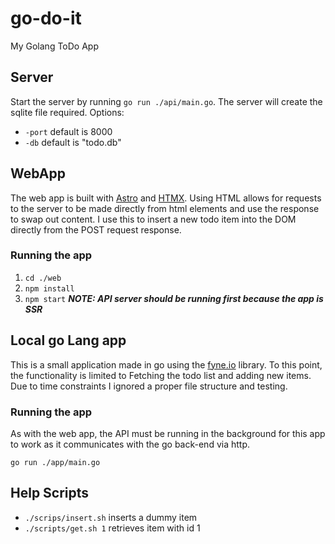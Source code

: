 # go-do-it

My Golang ToDo App

## Server

Start the server by running `go run ./api/main.go`.
The server will create the sqlite file required.
Options:

- `-port` default is 8000
- `-db` default is "todo.db"

## WebApp

The web app is built with [Astro](https://docs.astro.build/en/getting-started/) and [HTMX](https://thevalleyofcode.com/htmx).
Using HTML allows for requests to the server to be made directly from html elements and use the response to swap out content. I use this to insert a new todo item into the DOM directly from the POST request response.

### Running the app

1.  `cd ./web`
2.  `npm install`
3.  `npm start` _**NOTE: API server should be running first because the app is SSR**_

## Local go Lang app

This is a small application made in go using the [fyne.io](https://docs.fyne.io/started/) library. To this point, the functionality is limited to Fetching the todo list and adding new items.
Due to time constraints I ignored a proper file structure and testing.

### Running the app

As with the web app, the API must be running in the background for this app to work as it communicates with the go back-end via http.

`go run ./app/main.go`

## Help Scripts

- `./scrips/insert.sh` inserts a dummy item
- `./scripts/get.sh 1` retrieves item with id 1
